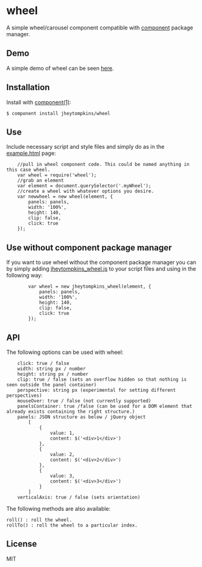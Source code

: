 # wheel

  A simple wheel/carousel component compatible with [component](http://component.io) package manager.

## Demo

A simple demo of wheel can be seen [here](http://jsfiddle.net/BDJmq/).

## Installation

  Install with [component(1)](http://component.io):

    $ component install jheytompkins/wheel


## Use

Include necessary script and style files and simply do as in the [example.html](https://github.com/jheytompkins/wheel/master/example.html) page:

		//pull in wheel component code. This could be named anything in this case wheel.
		var wheel = require('wheel');
		//grab an element
		var element = document.querySelector('.myWheel');
		//create a wheel with whatever options you desire.
		var newwheel = new wheel(element, {
			panels: panels,
			width: '100%',
			height: 140,
			clip: false,
			click: true
		}); 

## Use without component package manager

 If you want to use wheel without the component package manager you can by simply adding [jheytompkins_wheel.js](https://github.com/jheytompkins/wheel/master/jheytompkins_wheel.js) to your script files and using in the following way:

	 		var wheel = new jheytompkins_wheel(element, {
	 			panels: panels,
				width: '100%',
				height: 140,
				clip: false,
				click: true
	 		});

## API

The following options can be used with wheel:

		click: true / false
		width: string px / number
		height: string px / number
		clip: true / false (sets an overflow hidden so that nothing is seen outside the panel container)
		perspective: string px (experimental for setting different perspectives)
		mouseOver: true / false (not currently supported)
		panelsContainer: true /false (can be used for a DOM element that already exists containing the right structure.)
		panels: JSON structure as below / jQuery object
			[
				{
					value: 1,
					content: $('<div>1</div>')
				},
				{
					value: 2,
					content: $('<div>2</div>')
				},
				{
					value: 3,
					content: $('<div>3</div>')
				}
			]
		verticalAxis: true / false (sets orientation)

The following methods are also available:

	roll() : roll the wheel.
	rollTo() : roll the wheel to a particular index.

## License

  MIT
